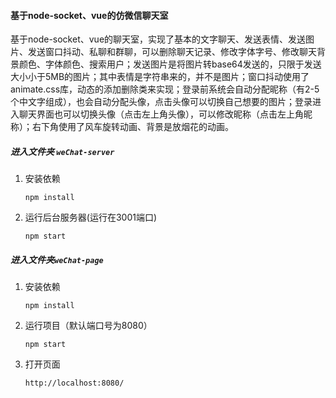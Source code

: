 #### 基于node-socket、vue的仿微信聊天室

基于node-socket、vue的聊天室，实现了基本的文字聊天、发送表情、发送图片、发送窗口抖动、私聊和群聊，可以删除聊天记录、修改字体字号、修改聊天背景颜色、字体颜色、搜索用户；发送图片是将图片转base64发送的，只限于发送大小小于5MB的图片；其中表情是字符串来的，并不是图片；窗口抖动使用了animate.css库，动态的添加删除类来实现；登录前系统会自动分配昵称（有2-5个中文字组成），也会自动分配头像，点击头像可以切换自己想要的图片；登录进入聊天界面也可以切换头像（点击左上角头像），可以修改昵称（点击左上角昵称）；右下角使用了风车旋转动画、背景是放烟花的动画。

##### 进入文件夹 `weChat-server`

1. 安装依赖

   ```shell
   npm install
   ```

2. 运行后台服务器(运行在3001端口)

   ```shell
   npm start
   ```

##### 进入文件夹`weChat-page`

1. 安装依赖

   ```shell
   npm install
   ```

   

2. 运行项目（默认端口号为8080）

   ```shell
   npm start
   ```

3. 打开页面

   ```
   http://localhost:8080/
   ```

